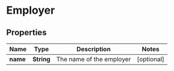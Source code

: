

# Employer


## Properties

| Name | Type | Description | Notes |
|------------ | ------------- | ------------- | -------------|
|**name** | **String** | The name of the employer |  [optional] |



